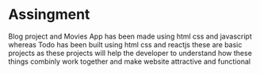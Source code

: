 # Assingment
Blog project and Movies App  has been made using html css and javascript 
whereas Todo has been built using html css and reactjs
these are basic projects as these projects will help the developer to understand how these things combinly work together and make website attractive and functional
